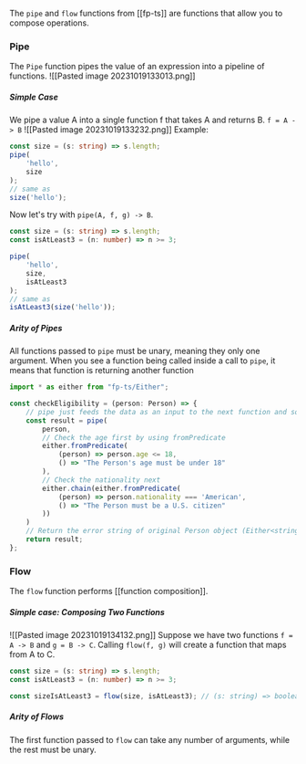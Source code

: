 The `pipe` and `flow` functions from [[fp-ts]] are functions that allow you to compose operations.

### Pipe
The `Pipe` function pipes the value of an expression into a pipeline of functions.
![[Pasted image 20231019133013.png]]
##### Simple Case

We pipe a value A into a single function f that takes A and returns B.
`f = A -> B`
![[Pasted image 20231019133232.png]]
Example:
```typescript
const size = (s: string) => s.length;
pipe(
	'hello',
	size
);
// same as
size('hello');
```


Now let's try with `pipe(A, f, g) -> B`.
```typescript
const size = (s: string) => s.length;
const isAtLeast3 = (n: number) => n >= 3;

pipe(
	'hello',
	size,
	isAtLeast3
);
// same as
isAtLeast3(size('hello'));
```

##### Arity of Pipes
All functions passed to `pipe` must be unary, meaning they only one argument.
When you see a function being called inside a call to `pipe`, it means that function is returning another function
```typescript
import * as either from "fp-ts/Either";

const checkEligibility = (person: Person) => {  
	// pipe just feeds the data as an input to the next function and so on  
	const result = pipe(  
		person,  
		// Check the age first by using fromPredicate  
		either.fromPredicate(  
			(person) => person.age <= 18,  
			() => "The Person's age must be under 18"  
		),  
		// Check the nationality next  
		either.chain(either.fromPredicate(  
			(person) => person.nationality === 'American',  
			() => "The Person must be a U.S. citizen"  
		))  
	)  
	// Return the error string of original Person object (Either<string, Person>)  
	return result;  
};
```



### Flow
The `flow` function performs [[function composition]].

##### Simple case: Composing Two Functions
![[Pasted image 20231019134132.png]]
Suppose we have two functions `f = A -> B` and `g = B -> C`. Calling `flow(f, g)` will create a function that maps from A to C.
```typescript
const size = (s: string) => s.length;
const isAtLeast3 = (n: number) => n >= 3;

const sizeIsAtLeast3 = flow(size, isAtLeast3); // (s: string) => boolean
```

##### Arity of Flows
The first function passed to `flow` can take any number of arguments, while the rest must be unary.